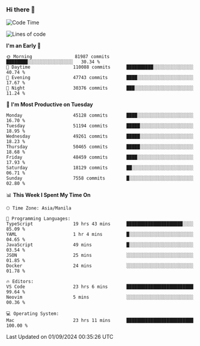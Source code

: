 ### Hi there 👋

<!--START_SECTION:waka-->
![Code Time](http://img.shields.io/badge/Code%20Time-5%2C493%20hrs%2039%20mins-blue)

![Lines of code](https://img.shields.io/badge/From%20Hello%20World%20I%27ve%20Written-119.2%20million%20lines%20of%20code-blue)

**I'm an Early 🐤** 

```text
🌞 Morning                81987 commits       ████████░░░░░░░░░░░░░░░░░   30.34 % 
🌆 Daytime                110088 commits      ██████████░░░░░░░░░░░░░░░   40.74 % 
🌃 Evening                47743 commits       ████░░░░░░░░░░░░░░░░░░░░░   17.67 % 
🌙 Night                  30376 commits       ███░░░░░░░░░░░░░░░░░░░░░░   11.24 % 
```
📅 **I'm Most Productive on Tuesday** 

```text
Monday                   45128 commits       ████░░░░░░░░░░░░░░░░░░░░░   16.70 % 
Tuesday                  51194 commits       █████░░░░░░░░░░░░░░░░░░░░   18.95 % 
Wednesday                49261 commits       █████░░░░░░░░░░░░░░░░░░░░   18.23 % 
Thursday                 50465 commits       █████░░░░░░░░░░░░░░░░░░░░   18.68 % 
Friday                   48459 commits       ████░░░░░░░░░░░░░░░░░░░░░   17.93 % 
Saturday                 18129 commits       ██░░░░░░░░░░░░░░░░░░░░░░░   06.71 % 
Sunday                   7558 commits        █░░░░░░░░░░░░░░░░░░░░░░░░   02.80 % 
```


📊 **This Week I Spent My Time On** 

```text
🕑︎ Time Zone: Asia/Manila

💬 Programming Languages: 
TypeScript               19 hrs 43 mins      █████████████████████░░░░   85.09 % 
YAML                     1 hr 4 mins         █░░░░░░░░░░░░░░░░░░░░░░░░   04.65 % 
JavaScript               49 mins             █░░░░░░░░░░░░░░░░░░░░░░░░   03.54 % 
JSON                     25 mins             ░░░░░░░░░░░░░░░░░░░░░░░░░   01.85 % 
Docker                   24 mins             ░░░░░░░░░░░░░░░░░░░░░░░░░   01.78 % 

🔥 Editors: 
VS Code                  23 hrs 6 mins       █████████████████████████   99.64 % 
Neovim                   5 mins              ░░░░░░░░░░░░░░░░░░░░░░░░░   00.36 % 

💻 Operating System: 
Mac                      23 hrs 11 mins      █████████████████████████   100.00 % 
```


 Last Updated on 01/09/2024 00:35:26 UTC
<!--END_SECTION:waka-->


<!--
**rad182/rad182** is a ✨ _special_ ✨ repository because its `README.md` (this file) appears on your GitHub profile.

Here are some ideas to get you started:

- 🔭 I’m currently working on ...
- 🌱 I’m currently learning ...
- 👯 I’m looking to collaborate on ...
- 🤔 I’m looking for help with ...
- 💬 Ask me about ...
- 📫 How to reach me: ...
- 😄 Pronouns: ...
- ⚡ Fun fact: ...
-->
